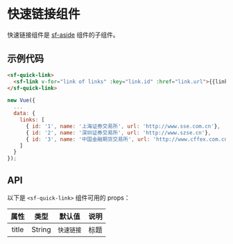# 快速链接组件
快速链接组件是 [sf-aside](./aside.html) 组件的子组件。

## 示例代码

```html
<sf-quick-link>
  <sf-link v-for="link of links" :key="link.id" :href="link.url">{{link.name}}</sf-link>
</sf-quick-link>
```

```js
new Vue({
  ...
  data: {
    links: [
      { id: '1', name: '上海证券交易所', url: 'http://www.sse.com.cn'},
      { id: '2', name: '深圳证券交易所', url: 'http://www.szse.cn'},
      { id: '3', name: '中国金融期货交易所', url: 'http://www.cffex.com.cn'}
    ]
  }
});
```

## API

以下是 `<sf-quick-link>` 组件可用的 props：

| 属性 | 类型 | 默认值 | 说明 |
| :---: | :---: | :---: | --- |
| title | String | `快速链接` | 标题 |